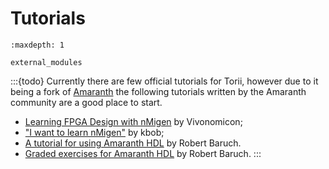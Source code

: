 # Tutorials

```{toctree}
:maxdepth: 1

external_modules
```

:::{todo}
Currently there are few official tutorials for Torii, however due to it being a fork of [Amaranth] the following tutorials written by the Amaranth community are a good place to start.

* [Learning FPGA Design with nMigen] by Vivonomicon;
* ["I want to learn nMigen"] by kbob;
* [A tutorial for using Amaranth HDL] by Robert Baruch.
* [Graded exercises for Amaranth HDL] by Robert Baruch.
:::

[Amaranth]: https://github.com/amaranth-lang/amaranth
[Learning FPGA Design with nMigen]: https://vivonomicon.com/2020/04/14/learning-fpga-design-with-nmigen/
["I want to learn nMigen"]: https://github.com/kbob/nmigen-examples
[A tutorial for using Amaranth HDL]: https://github.com/robertbaruch/amaranth-tutorial
[Graded exercises for Amaranth HDL]: https://github.com/robertbaruch/amaranth-exercises
